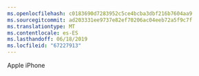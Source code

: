 ```yaml
---
ms.openlocfilehash: c0183690d7283952c5ce4bcba3dbf216b7604aa9
ms.sourcegitcommit: ad203331ee9737e82ef70206ac04eeb72a5f9c7f
ms.translationtype: MT
ms.contentlocale: es-ES
ms.lasthandoff: 06/18/2019
ms.locfileid: "67227913"
---
```

Apple iPhone
